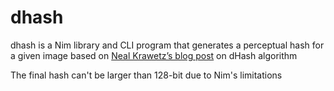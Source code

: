 # dhash
dhash is a Nim library and CLI program that generates a perceptual hash for a given image based on [Neal Krawetz’s blog post](https://www.hackerfactor.com/blog/index.php?/archives/529-Kind-of-Like-That.html) on dHash algorithm

The final hash can't be larger than 128-bit due to Nim's limitations
